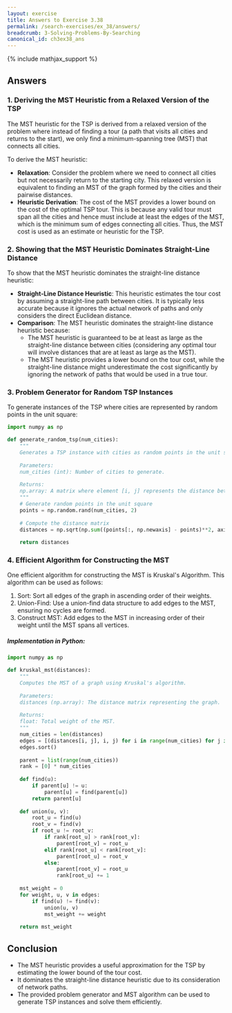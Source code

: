 ```yaml
---
layout: exercise
title: Answers to Exercise 3.38
permalink: /search-exercises/ex_38/answers/
breadcrumb: 3-Solving-Problems-By-Searching
canonical_id: ch3ex38_ans
---
```


{% include mathjax_support %}

## Answers

### 1. Deriving the MST Heuristic from a Relaxed Version of the TSP

The MST heuristic for the TSP is derived from a relaxed version of the problem where instead of finding a tour (a path that visits all cities and returns to the start), we only find a minimum-spanning tree (MST) that connects all cities. 

To derive the MST heuristic:
- **Relaxation**: Consider the problem where we need to connect all cities but not necessarily return to the starting city. This relaxed version is equivalent to finding an MST of the graph formed by the cities and their pairwise distances.
- **Heuristic Derivation**: The cost of the MST provides a lower bound on the cost of the optimal TSP tour. This is because any valid tour must span all the cities and hence must include at least the edges of the MST, which is the minimum sum of edges connecting all cities. Thus, the MST cost is used as an estimate or heuristic for the TSP.

### 2. Showing that the MST Heuristic Dominates Straight-Line Distance

To show that the MST heuristic dominates the straight-line distance heuristic:
- **Straight-Line Distance Heuristic**: This heuristic estimates the tour cost by assuming a straight-line path between cities. It is typically less accurate because it ignores the actual network of paths and only considers the direct Euclidean distance.
- **Comparison**: The MST heuristic dominates the straight-line distance heuristic because:
  - The MST heuristic is guaranteed to be at least as large as the straight-line distance between cities (considering any optimal tour will involve distances that are at least as large as the MST).
  - The MST heuristic provides a lower bound on the tour cost, while the straight-line distance might underestimate the cost significantly by ignoring the network of paths that would be used in a true tour.

### 3. Problem Generator for Random TSP Instances

To generate instances of the TSP where cities are represented by random points in the unit square:

```python
import numpy as np

def generate_random_tsp(num_cities):
    """
    Generates a TSP instance with cities as random points in the unit square.
    
    Parameters:
    num_cities (int): Number of cities to generate.
    
    Returns:
    np.array: A matrix where element [i, j] represents the distance between city i and city j.
    """
    # Generate random points in the unit square
    points = np.random.rand(num_cities, 2)
    
    # Compute the distance matrix
    distances = np.sqrt(np.sum((points[:, np.newaxis] - points)**2, axis=2))
    
    return distances
```

### 4. Efficient Algorithm for Constructing the MST

One efficient algorithm for constructing the MST is Kruskal's Algorithm. This algorithm can be used as follows:

1. Sort: Sort all edges of the graph in ascending order of their weights.
2. Union-Find: Use a union-find data structure to add edges to the MST, ensuring no cycles are formed.
3. Construct MST: Add edges to the MST in increasing order of their weight until the MST spans all vertices.
   
##### Implementation in Python:
```python
import numpy as np

def kruskal_mst(distances):
    """
    Computes the MST of a graph using Kruskal's algorithm.
    
    Parameters:
    distances (np.array): The distance matrix representing the graph.
    
    Returns:
    float: Total weight of the MST.
    """
    num_cities = len(distances)
    edges = [(distances[i, j], i, j) for i in range(num_cities) for j in range(i + 1, num_cities)]
    edges.sort()
    
    parent = list(range(num_cities))
    rank = [0] * num_cities
    
    def find(u):
        if parent[u] != u:
            parent[u] = find(parent[u])
        return parent[u]
    
    def union(u, v):
        root_u = find(u)
        root_v = find(v)
        if root_u != root_v:
            if rank[root_u] > rank[root_v]:
                parent[root_v] = root_u
            elif rank[root_u] < rank[root_v]:
                parent[root_u] = root_v
            else:
                parent[root_v] = root_u
                rank[root_u] += 1
    
    mst_weight = 0
    for weight, u, v in edges:
        if find(u) != find(v):
            union(u, v)
            mst_weight += weight
    
    return mst_weight
```

## Conclusion

- The MST heuristic provides a useful approximation for the TSP by estimating the lower bound of the tour cost.
- It dominates the straight-line distance heuristic due to its consideration of network paths.
- The provided problem generator and MST algorithm can be used to generate TSP instances and solve them efficiently.
